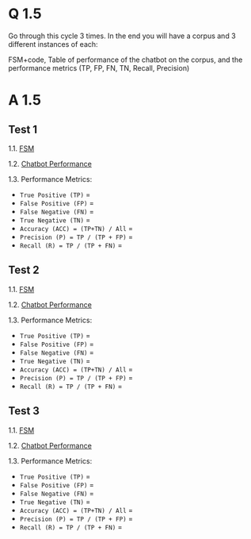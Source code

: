# Q 1.5

Go through this cycle 3 times. In the end you will have a corpus and 3 different instances of each:

FSM+code, Table of performance of the chatbot on the corpus, and the performance metrics (TP, FP, FN, TN, Recall, Precision)


# A 1.5

## Test 1

1.1. [FSM](#)

1.2. [Chatbot Performance](#)

1.3. Performance Metrics:

- `True Positive (TP)` = 
- `False Positive (FP)` = 
- `False Negative (FN)` = 
- `True Negative (TN)` = 
- `Accuracy (ACC) = (TP+TN) / All` = 
- `Precision (P) = TP / (TP + FP)` = 
- `Recall (R) = TP / (TP + FN)` = 



## Test 2

1.1. [FSM](#)

1.2. [Chatbot Performance](#)

1.3. Performance Metrics:

- `True Positive (TP)` = 
- `False Positive (FP)` = 
- `False Negative (FN)` = 
- `True Negative (TN)` = 
- `Accuracy (ACC) = (TP+TN) / All` = 
- `Precision (P) = TP / (TP + FP)` = 
- `Recall (R) = TP / (TP + FN)` = 



## Test 3

1.1. [FSM](#)

1.2. [Chatbot Performance](#)

1.3. Performance Metrics:

- `True Positive (TP)` = 
- `False Positive (FP)` = 
- `False Negative (FN)` = 
- `True Negative (TN)` = 
- `Accuracy (ACC) = (TP+TN) / All` = 
- `Precision (P) = TP / (TP + FP)` = 
- `Recall (R) = TP / (TP + FN)` = 
